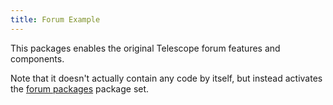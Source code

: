 ```yaml
---
title: Forum Example
---
```


This packages enables the original Telescope forum features and components. 

Note that it doesn't actually contain any code by itself, but instead activates the [forum packages](packages.html) package set.